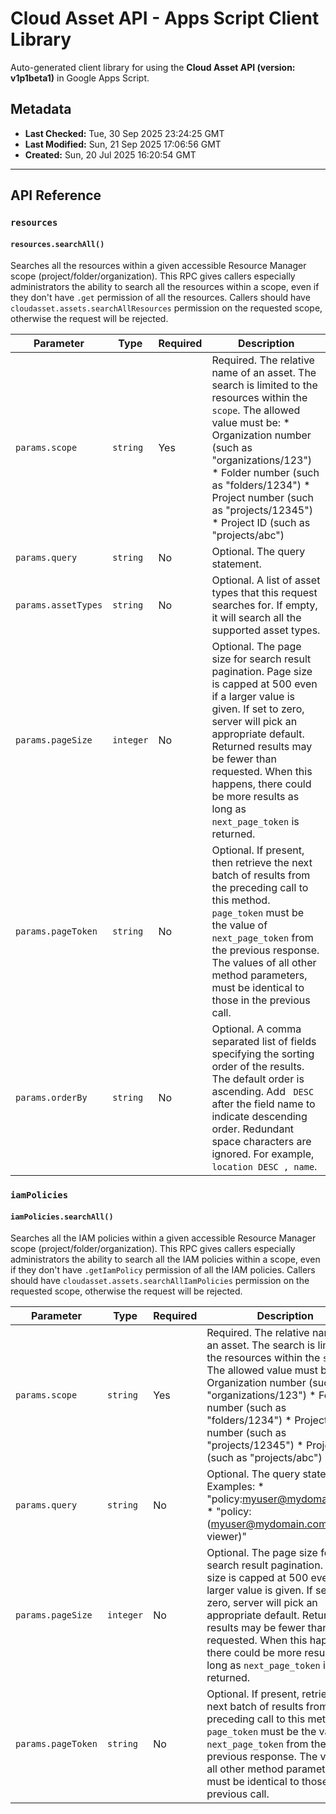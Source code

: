 # Cloud Asset API - Apps Script Client Library

Auto-generated client library for using the **Cloud Asset API (version: v1p1beta1)** in Google Apps Script.

## Metadata

- **Last Checked:** Tue, 30 Sep 2025 23:24:25 GMT
- **Last Modified:** Sun, 21 Sep 2025 17:06:56 GMT
- **Created:** Sun, 20 Jul 2025 16:20:54 GMT



---

## API Reference

### `resources`

#### `resources.searchAll()`

Searches all the resources within a given accessible Resource Manager scope (project/folder/organization). This RPC gives callers especially administrators the ability to search all the resources within a scope, even if they don't have `.get` permission of all the resources. Callers should have `cloudasset.assets.searchAllResources` permission on the requested scope, otherwise the request will be rejected.

| Parameter | Type | Required | Description |
|---|---|---|---|
| `params.scope` | `string` | Yes | Required. The relative name of an asset. The search is limited to the resources within the `scope`. The allowed value must be: * Organization number (such as "organizations/123") * Folder number (such as "folders/1234") * Project number (such as "projects/12345") * Project ID (such as "projects/abc") |
| `params.query` | `string` | No | Optional. The query statement. |
| `params.assetTypes` | `string` | No | Optional. A list of asset types that this request searches for. If empty, it will search all the supported asset types. |
| `params.pageSize` | `integer` | No | Optional. The page size for search result pagination. Page size is capped at 500 even if a larger value is given. If set to zero, server will pick an appropriate default. Returned results may be fewer than requested. When this happens, there could be more results as long as `next_page_token` is returned. |
| `params.pageToken` | `string` | No | Optional. If present, then retrieve the next batch of results from the preceding call to this method. `page_token` must be the value of `next_page_token` from the previous response. The values of all other method parameters, must be identical to those in the previous call. |
| `params.orderBy` | `string` | No | Optional. A comma separated list of fields specifying the sorting order of the results. The default order is ascending. Add ` DESC` after the field name to indicate descending order. Redundant space characters are ignored. For example, ` location DESC , name `. |

### `iamPolicies`

#### `iamPolicies.searchAll()`

Searches all the IAM policies within a given accessible Resource Manager scope (project/folder/organization). This RPC gives callers especially administrators the ability to search all the IAM policies within a scope, even if they don't have `.getIamPolicy` permission of all the IAM policies. Callers should have `cloudasset.assets.searchAllIamPolicies` permission on the requested scope, otherwise the request will be rejected.

| Parameter | Type | Required | Description |
|---|---|---|---|
| `params.scope` | `string` | Yes | Required. The relative name of an asset. The search is limited to the resources within the `scope`. The allowed value must be: * Organization number (such as "organizations/123") * Folder number (such as "folders/1234") * Project number (such as "projects/12345") * Project ID (such as "projects/abc") |
| `params.query` | `string` | No | Optional. The query statement. Examples: * "policy:myuser@mydomain.com" * "policy:(myuser@mydomain.com viewer)" |
| `params.pageSize` | `integer` | No | Optional. The page size for search result pagination. Page size is capped at 500 even if a larger value is given. If set to zero, server will pick an appropriate default. Returned results may be fewer than requested. When this happens, there could be more results as long as `next_page_token` is returned. |
| `params.pageToken` | `string` | No | Optional. If present, retrieve the next batch of results from the preceding call to this method. `page_token` must be the value of `next_page_token` from the previous response. The values of all other method parameters must be identical to those in the previous call. |